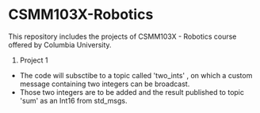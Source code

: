 # CSMM103X-Robotics
This repository includes the projects of CSMM103X - Robotics course offered by Columbia University.

1. Project 1
  - The code will subsctibe to a topic called 'two_ints' , on which a custom message containing two integers can be broadcast.
  - Those two integers are to be added and the result published to topic 'sum' as an Int16 from std_msgs. 
